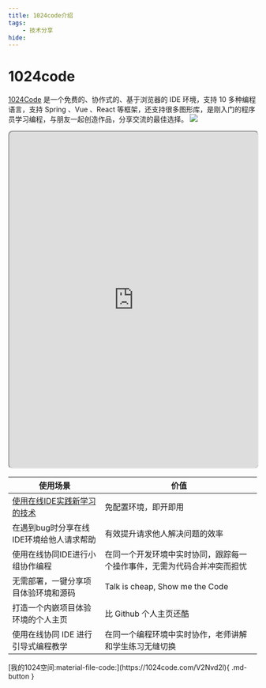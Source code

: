 ```yaml
---
title: 1024code介绍
tags: 
    - 技术分享
hide:
---
```


# 1024code


[1024Code](https://1024code.com/) 是一个免费的、协作式的、基于浏览器的 IDE 环境，支持 10 多种编程语言，支持 Spring 、Vue 、React 等框架，还支持很多图形库，是刚入门的程序员学习编程，与朋友一起创造作品，分享交流的最佳选择。
![](https://1024-staging-1258723534.cos.ap-guangzhou.myqcloud.com/doc_assets/3261657782484_.pic_hd.jpg)
<iframe style="width: 100%; background-color: #151617; border-radius: 8px; height: 680px;" src="https://1024code.com/embed-ide/@Wcowin/gYNjpRW"></iframe>
<table><thead><tr><th>使用场景</th><th>价值</th></tr></thead><tbody><tr><td><a href="https://docs.1024code.com/cases/practice" target="_blank" rel="noopener noreferrer">使用在线IDE实践新学习的技术</a></td><td>免配置环境，即开即用</td></tr><tr><td>在遇到bug时分享在线IDE环境给他人请求帮助</td><td>有效提升请求他人解决问题的效率</td></tr><tr><td>使用在线协同IDE进行小组协作编程</td><td>在同一个开发环境中实时协同，跟踪每一个操作事件，无需为代码合并冲突而担忧</td></tr><tr><td>无需部署，一键分享项目体验环境和源码</td><td>Talk is cheap, Show me the Code</td></tr><tr><td>打造一个内嵌项目体验环境的个人主页</td><td>比 Github 个人主页还酷</td></tr><tr><td>使用在线协同 IDE 进行引导式编程教学</td><td>在同一个编程环境中实时协作，老师讲解和学生练习无缝切换</td></tr></tbody></table>
[我的1024空间:material-file-code:](https://1024code.com/V2Nvd2l){ .md-button }
